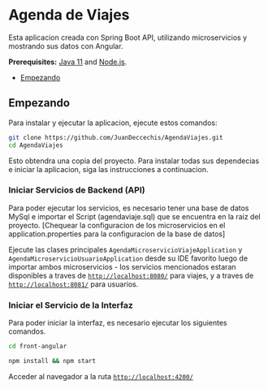# Agenda de Viajes

Esta aplicacion creada con Spring Boot API, utilizando microservicios y mostrando sus datos con Angular.


**Prerequisites:** [Java 11](http://www.oracle.com/technetwork/java/javase/downloads/jdk8-downloads-2133151.html) and [Node.js](https://nodejs.org/).


* [Empezando](#getting-started)

## Empezando

Para instalar y ejecutar la aplicacion, ejecute estos comandos:

```bash
git clone https://github.com/JuanDeccechis/AgendaViajes.git
cd AgendaViajes
```

Esto obtendra una copia del proyecto. Para instalar todas sus dependecias e iniciar la aplicacion, siga las instrucciones a continuacion.

### Iniciar Servicios de Backend (API)

Para poder ejecutar los servicios, es necesario tener una base de datos MySql e importar el Script (agendaviaje.sql) que se encuentra en la raiz del proyecto. [Chequear la configuracion de los microservicios en el application.properties para la configuracion de la base de datos]

Ejecute las clases principales `AgendaMicroservicioViajeApplication` y `AgendaMicroservicioUsuarioApplication` desde su IDE favorito luego de importar ambos microservicios - los servicios mencionados estaran disponibles a traves de [`http://localhost:8080/`](http://localhost:8080/) para viajes, y a traves de [`http://localhost:8081/`](http://localhost:8081/) para usuarios.

### Iniciar el Servicio de la Interfaz

Para poder iniciar la interfaz, es necesario ejecutar los siguientes comandos.

```bash
cd front-angular
```
```bash
npm install && npm start
```

Acceder al navegador a la ruta [`http://localhost:4200/`](http://localhost:4200/)
